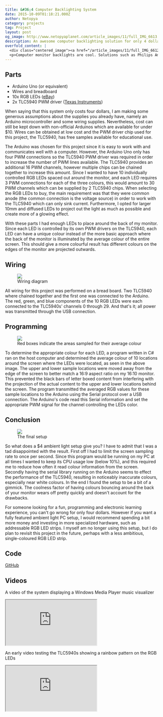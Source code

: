 ```yaml
---
title: &#36;4 Computer Backlighting System
date: 2015-10-09T01:18:21.000Z
author: Netopya
category: projects
tag: Project
layout: post
og_image: http://www.netopyaplanet.com/article_images/11/full_IMG_6613.JPG
description: An awesome computer backlighting solution for only 4 dollars!
overfold_content: |
  <div class="centered_image"><a href="/article_images/11/full_IMG_6612.JPG"><img src="/article_images/11/prev_IMG_6612.JPG" class="img-thumbnail"/></a></div>
  <p>Computer monitor backlights are cool. Solutions such as Philips Ambilight are available, but many people opt to design their own system. I wanted to see just how much you can save and what you can get by making the cheapest backlighting system possible. By salvaging parts from previous projects and getting free samples, all I need to buy where some RGB LEDs for only $4.00. Join me as I experiment and create the most basic computer ambient light solution.</p>
---
```


<h2>Parts</h2>
<ul>
<li>Arduino Uno (or equivalent)</li>
<li>Wires and breadboard</li>
<li>10x RGB LEDs (<a href="http://www.ebay.com/itm/Diffused-10mm-RGB-Common-Anode-4Pins-LED-10pcs-FreeShipping-/251534607654">eBay</a>)</li>
<li>2x TLC5940 PWM driver (<a href="http://www.ti.com/product/tlc5940">Texas Instruments</a>)</li>
</ul>
<p>When saying that this system only costs four dollars, I am making some generous assumptions about the supplies you already have, namely an Arduino microcontroller and some wiring supplies. Nevertheless, cost can still be kept down with non-official Arduinos which are available for under $10. Wires can be obtained at low cost and the PWM driver chip used for this project, the TLC5940, has free samples available for educational use.</p>
<p>The Arduino was chosen for this project since it is easy to work with and communicates well with a computer. However, the Arduino Uno only has four PWM connections so the TLC5940 PWM driver was required in order to increase the number of PWM lines available. The TLC5940 provides an additional 16 PWM channels, however multiple chips can be chained together to increase this amount. Since I wanted to have 10 individually controlled RGB LEDs spaced out around the monitor, and each LED requires 3 PWM connections for each of the three colours, this would amount to 30 PWM channels which can be supplied by 2 TLC5940 chips. When selecting the RGB LEDs to buy, the main requirement was that they were common anode (the common connection is the voltage source) in order to work with the TLC5940 which can only sink current. Furthermore, I opted for larger 10mm and diffused LEDs to project out the light as much as possible and create more of a glowing effect.</p>
<p>With these parts I had enough LEDs to place around the back of my monitor. Since each LED is controlled by its own PWM drivers on the TLC5940, each LED can have a unique colour instead of the more basic approach where the back of the monitor is illuminated by the average colour of the entire screen. This should give a more colourful result has different colours on the edges of the monitor are projected outwards.</p>
<h2>Wiring</h2>
<figure>
<a href="/article_images/11/full_Sketch 2_bb.png">
    <img class="img-thumbnail" src="/article_images/11/prev_Sketch 2_bb.png"/>
</a>
<figcaption>Wiring diagram</figcaption>
</figure>
<p>All wiring for this project was performed on a bread board. Two TLC5940 where chained together and the first one was connected to the Arduino. The red, green, and blue components of the 10 RGB LEDs were each connected to the TLC5940s&#39; channels 0 through 29. And that&#39;s it; all power was transmitted through the USB connection.</p>
<h2>Programming</h2>
<figure>
<a href="/article_images/11/full_diagram2.jpg">
    <img class="img-thumbnail" src="/article_images/11/prev_diagram2.jpg"/>
</a>
<figcaption>Red boxes indicate the areas sampled for their average colour</figcaption>
</figure>
<p>To determine the appropriate colour for each LED, a program written in C# ran on the host computer and determined the average colour of 10 locations around the screen where the LEDs were located, as seen in the above image. The upper and lower sample locations were moved away from the edge of the screen to better match a 16:9 aspect ratio on my 16:10 monitor. This prevented the black bars of letter boxed content from interfering with the projection of the actual content to the upper and lower locations behind the screen. The program transmitted the averaged RGB values for these sample locations to the Arduino using the Serial protocol over a USB connection. The Arduino&#39;s code read this Serial information and set the appropriate PWM signal for the channel controlling the LEDs color.</p>
<h2>Conclusion</h2>
<figure>
<a href="/article_images/11/full_IMG_6613.JPG">
    <img class="img-thumbnail" src="/article_images/11/prev_IMG_6613.JPG"/>
</a>
<figcaption>The final setup</figcaption>
</figure>
<p>So what does a $4 ambient light setup give you? I have to admit that I was a tad disappointed with the result. First off I had to limit the screen sampling rate to once per second. Since this program would be running on my PC at all times I wanted to keep its CPU usage low (below 10%), and this required me to reduce how often it read colour information from the screen. Secondly having the serial library running on the Arduino seems to effect the performance of the TLC5940, resulting in noticeably inaccurate colours, especially near white colours. In the end I found the setup to be a bit of a gimmick. The coolness factor of having colours bouncing around the back of your monitor wears off pretty quickly and doesn&#39;t account for the drawbacks.</p>
<p>For someone looking for a fun, programming and electronic learning experience, you can&#39;t go wrong for only four dollars. However if you want a fully featured ambient light PC setup, I would recommend spending a bit more money and investing in more specialized hardware, such as addressable RGB LED strips. I myself am no longer using this setup, but I do plan to revisit this project in the future, perhaps with a less ambitious, single-coloured RGB LED strip.</p>
<h2>Code</h2>
<p><a href="https://github.com/Netopya/NetopyaAmbientLight">GitHub <span class="glyphicon glyphicon-new-window" aria-hidden="true"></span></a></p>
<h2>Videos</h2>
<p>A video of the system displaying a Windows Media Player music visualizer</p>
<div class="row justify-content-center mb-4">
  <div class="col-lg-8 col-md-10 col-12">
    <div class="ratio ratio-4x3">
      <iframe src="https://www.youtube.com/embed/z9RqdH6WB20" title="Computer Backlighting with Music Visualizer" allowfullscreen></iframe>
    </div>
  </div>
</div>
<p>An early video testing the TLC5940s showing a rainbow pattern on the RGB LEDs</p>
<div class="row justify-content-center mb-4">
  <div class="col-lg-8 col-md-10 col-12">
    <div class="ratio ratio-4x3">
      <iframe src="https://www.youtube.com/embed/FCKEEMjqrG0" title="TLC5940 Rainbow Pattern Test" allowfullscreen></iframe>
    </div>
  </div>
</div>